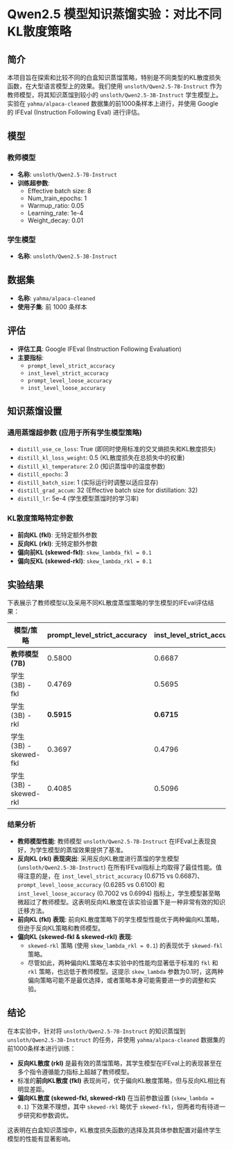 # Qwen2.5 模型知识蒸馏实验：对比不同KL散度策略

## 简介

本项目旨在探索和比较不同的白盒知识蒸馏策略，特别是不同类型的KL散度损失函数，在大型语言模型上的效果。我们使用 `unsloth/Qwen2.5-7B-Instruct` 作为教师模型，将其知识蒸馏到较小的 `unsloth/Qwen2.5-3B-Instruct` 学生模型上。实验在 `yahma/alpaca-cleaned` 数据集的前1000条样本上进行，并使用 Google 的 IFEval (Instruction Following Eval) 进行评估。

## 模型

### 教师模型
-   **名称**: `unsloth/Qwen2.5-7B-Instruct`
-   **训练超参数**:
    -   Effective batch size: 8
    -   Num_train_epochs: 1
    -   Warmup_ratio: 0.05
    -   Learning_rate: 1e-4
    -   Weight_decay: 0.01

### 学生模型
-   **名称**: `unsloth/Qwen2.5-3B-Instruct`

## 数据集

-   **名称**: `yahma/alpaca-cleaned`
-   **使用子集**: 前 1000 条样本

## 评估

-   **评估工具**: Google IFEval (Instruction Following Evaluation)
-   **主要指标**:
    -   `prompt_level_strict_accuracy`
    -   `inst_level_strict_accuracy`
    -   `prompt_level_loose_accuracy`
    -   `inst_level_loose_accuracy`

## 知识蒸馏设置

### 通用蒸馏超参数 (应用于所有学生模型策略)
-   `distill_use_ce_loss`: True (即同时使用标准的交叉熵损失和KL散度损失)
-   `distill_kl_loss_weight`: 0.5 (KL散度损失在总损失中的权重)
-   `distill_kl_temperature`: 2.0 (知识蒸馏中的温度参数)
-   `distill_epochs`: 3
-   `distill_batch_size`: 1 (实际运行时调整以适应显存)
-   `distill_grad_accum`: 32 (Effective batch size for distillation: 32)
-   `distill_lr`: 5e-4 (学生模型蒸馏时的学习率)

### KL散度策略特定参数
-   **前向KL (fkl)**: 无特定额外参数
-   **反向KL (rkl)**: 无特定额外参数
-   **偏向前KL (skewed-fkl)**: `skew_lambda_fkl = 0.1`
-   **偏向反KL (skewed-rkl)**: `skew_lambda_rkl = 0.1`

## 实验结果

下表展示了教师模型以及采用不同KL散度蒸馏策略的学生模型的IFEval评估结果：

| 模型/策略         | prompt_level_strict_accuracy | inst_level_strict_accuracy | prompt_level_loose_accuracy | inst_level_loose_accuracy |
|-------------------|------------------------------|----------------------------|-----------------------------|---------------------------|
| **教师模型 (7B)** | 0.5800                       | 0.6687                     | 0.6100                      | 0.6994                    |
| 学生 (3B) - fkl   | 0.4769                       | 0.5695                     | 0.4991                      | 0.5923                    |
| 学生 (3B) - rkl   | **0.5915**                   | **0.6715**                 | **0.6285**                  | **0.7002**                |
| 学生 (3B) - skewed-fkl | 0.3697                       | 0.4796                     | 0.4048                      | 0.5132                    |
| 学生 (3B) - skewed-rkl | 0.4085                       | 0.5096                     | 0.4473                      | 0.5420                    |

### 结果分析

-   **教师模型性能**: 教师模型 `unsloth/Qwen2.5-7B-Instruct` 在IFEval上表现良好，为学生模型的蒸馏效果提供了基准。
-   **反向KL (rkl) 表现突出**: 采用反向KL散度进行蒸馏的学生模型 (`unsloth/Qwen2.5-3B-Instruct`) 在所有IFEval指标上均取得了最佳性能。值得注意的是，在 `inst_level_strict_accuracy` (0.6715 vs 0.6687)、`prompt_level_loose_accuracy` (0.6285 vs 0.6100) 和 `inst_level_loose_accuracy` (0.7002 vs 0.6994) 指标上，学生模型甚至略微超过了教师模型。这表明反向KL散度在该实验设置下是一种非常有效的知识迁移方法。
-   **前向KL (fkl) 表现**: 前向KL散度策略下的学生模型性能优于两种偏向KL策略，但逊于反向KL策略和教师模型。
-   **偏向KL (skewed-fkl & skewed-rkl) 表现**:
    -   `skewed-rkl` 策略 (使用 `skew_lambda_rkl = 0.1`) 的表现优于 `skewed-fkl` 策略。
    -   尽管如此，两种偏向KL策略在本实验中的性能均显著低于标准的 `fkl` 和 `rkl` 策略，也远低于教师模型。这提示 `skew_lambda` 参数为0.1时，这两种偏向策略可能不是最优选择，或者策略本身可能需要进一步的调整和实验。

## 结论

在本实验中，针对将 `unsloth/Qwen2.5-7B-Instruct` 的知识蒸馏到 `unsloth/Qwen2.5-3B-Instruct` 的任务，并使用 `yahma/alpaca-cleaned` 数据集的前1000条样本进行训练：
-   **反向KL散度 (rkl)** 是最有效的蒸馏策略，其学生模型在IFEval上的表现甚至在多个指令遵循能力指标上超越了教师模型。
-   标准的**前向KL散度 (fkl)** 表现尚可，优于偏向KL散度策略，但与反向KL相比有明显差距。
-   **偏向KL散度 (skewed-fkl, skewed-rkl)** 在当前参数设置 (`skew_lambda = 0.1`) 下效果不理想，其中 `skewed-rkl` 略优于 `skewed-fkl`，但两者均有待进一步研究和参数调优。

这表明在白盒知识蒸馏中，KL散度损失函数的选择及其具体参数配置对最终学生模型的性能有显著影响。